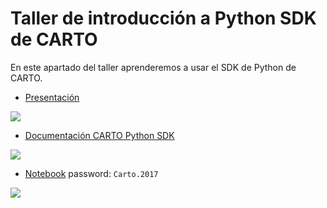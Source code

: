 
Taller de introducción a Python SDK de CARTO
===================

En este apartado del taller aprenderemos a usar el SDK de Python de CARTO.

* [Presentación](https://docs.google.com/presentation/d/1Yg28Cc5b8CMzr0LK9ro28P8WWVS0V0nXax307jr-6ng/edit?usp=sharing)

![](https://media.giphy.com/media/xznyPebL28X5u/giphy.gif)
* [Documentación CARTO Python SDK](http://carto-python.readthedocs.io/en/latest/quickstart.html)


![](https://media.giphy.com/media/5DfGL75M9spG0/giphy.gif)

* [Notebook](http://54.158.36.229/notebooks/sample.py.ipynb) password: `Carto.2017`


![](https://media.giphy.com/media/M5KFysE4oqmLm/giphy.gif)
